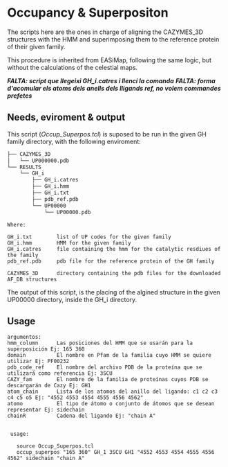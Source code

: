 # Occupancy & Superpositon

The scripts here are the ones in charge of aligning the CAZYMES_3D structures with the HMM and superimposing them to the reference protein of their given family.

This procedure is inherited from EASiMap, following the same logic, but without the calculations of the celestial maps.

***FALTA: script que llegeixi GH_i.catres i llenci la comanda***
***FALTA: forma d'acomular els atoms dels anells dels lligands ref, no volem commandes prefetes***

## Needs, eviroment & output

This script (*Occup_Superpos.tcl*) is suposed to be run in the given GH family directory, with the following enviroment:

```bash
├── CAZYMES_3D
│   └── UP000000.pdb
└── RESULTS
    └── GH_i
        ├── GH_i.catres
        ├── GH_i.hmm
        ├── GH_i.txt
        ├── pdb_ref.pdb
        └── UP00000
            └── UP00000.pdb

```
```
Where:

GH_i.txt        list of UP codes for the given family
GH_i.hmm        HMM for the given family
GH_i.catres     file containing the hmm for the catalytic resdiues of the family
pdb_ref.pdb     pdb file for the reference protein of the GH family

CAZYMES_3D      directory containing the pdb files for the downloaded AF_DB structures
```

The output of this script, is the placing of the algined structure in the given UP00000 directory, inside the GH_i directory.
## Usage

```
argumentos:
hmm_column      Las posiciones del HMM que se usarán para la superposición Ej: 165 360
domain          El nombre en Pfam de la familia cuyo HMM se quiere utilizar Ej: PF00232
pdb_code_ref    El nombre del archivo PDB de la proteína que se utilizará como referencia Ej: 3SCU
CAZY_fam        El nombre de la familia de proteínas cuyos PDB se descargarán de Cazy Ej: GH1
atom_chain      Lista de los atomos del anillo del ligando: c1 c2 c3 c4 c5 o5 Ej: "4552 4553 4554 4555 4556 4562"
atomo           El tipo de átomo o conjunto de átomos que se desean representar Ej: sidechain
chainR          Cadena del ligando Ej: "chain A"


 usage:

   source Occup_Superpos.tcl
   occup_superpos "165 360" GH_1 3SCU GH1 "4552 4553 4554 4555 4556 4562" sidechain "chain A"
```
